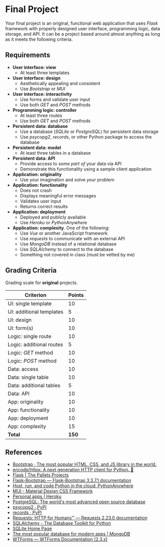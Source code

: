 # Final Project

Your final project is an original, functional web application that uses *Flask* framework with properly designed user interface, programming logic, data storage, and API. It can be a project based around almost anything as long as it meets the following criteria.

## Requirements

* **User interface: view**
  * At least three templates
* **User interface: design**
  * Aesthetically appealing and consistent
  * Use *Bootstrap* or *MUI*
* **User interface: interactivity**
  * Use forms and validate user input
  * Use both *GET* and *POST* methods
* **Programming logic: controller**
  * At least three routes
  * Use both *GET* and *POST* methods
* **Persistent data: database**
  * Use a database (*SQLite* or *PostgreSQL*) for persistent data storage
  * Use *psycopg2*, *records*, or other Python package to access the database
* **Persistent data: model**
  * At least three tables in a database
* **Persistent data: API**
  * Provide access to *some part of* your data via API
  * Demonstrate this functionality using a sample client application
* **Application: originality**
  * Use your imagination and solve *your* problem
* **Application: functionality**
  * Does not crash
  * Displays meaningful error messages
  * Validates user input
  * Returns correct results
* **Application: deployment**
  * Deployed and publicly available
  * Use *Heroku* or *PythonAnywhere*
* **Application: complexity**. One of the following:
  * Use *Vue* or another JavaScript framework
  * Use *requests* to communicate with an external API
  * Use *MongoDB* instead of a relational database
  * Use *SQLAlchemy* to connect to the database
  * Something not covered in class (must be vetted by me)

## Grading Criteria

Grading scale for **original** projects.

| Criterion                           | Points  |
| ----------------------------------- | ------- |
| UI: single template                 | 10      |
| UI: additional templates            | 5       |
| UI: design                          | 10      |
| UI: form(s)                         | 10      |
| Logic: single route                 | 10      |
| Logic: additional routes            | 5       |
| Logic: *GET* method                 | 10      |
| Logic: *POST* method                | 10      |
| Data: access                        | 10      |
| Data: single table                  | 10      |
| Data: additional tables             | 5       |
| Data: API                           | 10      |
| App: originality                    | 10      |
| App: functionality                  | 10      |
| App: deployment                     | 10      |
| App: complexity                     | 15      |
| **Total**                           | **150** |

## References

* [Bootstrap · The most popular HTML, CSS, and JS library in the world.](https://getbootstrap.com/)
* [encode/httpx: A next generation HTTP client for Python. 🦋](https://github.com/encode/httpx)
* [Flask | The Pallets Projects](https://palletsprojects.com/p/flask/)
* [Flask-Bootstrap — Flask-Bootstrap 3.3.7.1 documentation](https://pythonhosted.org/Flask-Bootstrap/)
* [Host, run, and code Python in the cloud: PythonAnywhere](https://www.pythonanywhere.com/)
* [MUI - Material Design CSS Framework](https://www.muicss.com/)
* [Personal apps | Heroku](https://dashboard.heroku.com/apps)
* [PostgreSQL: The world's most advanced open source database](https://www.postgresql.org/)
* [psycopg2 · PyPI](https://pypi.org/project/psycopg2/)
* [records · PyPI](https://pypi.org/project/records/)
* [Requests: HTTP for Humans™ — Requests 2.23.0 documentation](https://requests.readthedocs.io/en/master/)
* [SQLAlchemy - The Database Toolkit for Python](https://www.sqlalchemy.org/)
* [SQLite Home Page](https://www.sqlite.org/index.html)
* [The most popular database for modern apps | MongoDB](https://www.mongodb.com/)
* [WTForms — WTForms Documentation (2.3.x)](https://wtforms.readthedocs.io/en/2.3.x/)